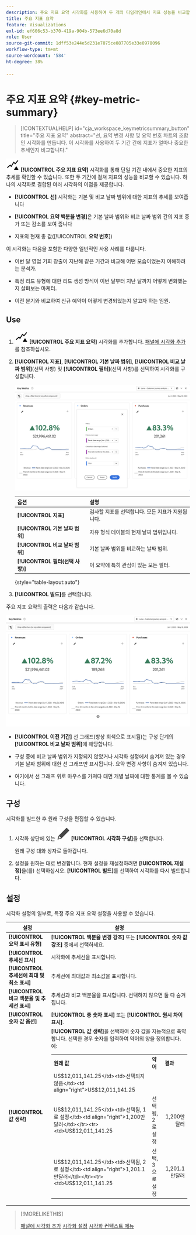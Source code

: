 ```yaml
---
description: 주요 지표 요약 시각화를 사용하여 두 개의 타임라인에서 지표 성능을 비교할 수 있습니다.
title: 주요 지표 요약
feature: Visualizations
exl-id: ef606c53-b370-419a-904b-573ee6d70a8d
role: User
source-git-commit: 1dff53e244e5d231e7075ce087705e33e0978096
workflow-type: tm+mt
source-wordcount: '584'
ht-degree: 38%

---
```


# 주요 지표 요약 {#key-metric-summary}

<!-- markdownlint-disable MD034 -->

>[!CONTEXTUALHELP]
>id="cja_workspace_keymetricsummary_button"
>title="주요 지표 요약"
>abstract="선, 요약 변경 사항 및 요약 번호 차트의 조합인 시각화를 만듭니다. 이 시각화를 사용하여 두 기간 간에 지표가 얼마나 중요한 추세인지 비교합니다."

<!-- markdownlint-enable MD034 -->


![주요 지표](/help/assets/icons/KeyMetrics.svg) **[!UICONTROL 주요 지표 요약]** 시각화를 통해 단일 기간 내에서 중요한 지표의 추세를 확인할 수 있습니다. 또한 두 기간에 걸쳐 지표의 성능을 비교할 수 있습니다. 하나의 시각화로 결합된 여러 시각화의 이점을 제공합니다.

* **[!UICONTROL 선]** 시각화는 기본 및 비교 날짜 범위에 대한 지표의 추세를 보여줍니다

* **[!UICONTROL 요약 백분율 변경]**&#x200B;은 기본 날짜 범위와 비교 날짜 범위 간의 지표 증가 또는 감소를 보여 줍니다

* 지표의 현재 총 값([!UICONTROL **요약 번호**])

이 시각화는 다음을 포함한 다양한 일반적인 사용 사례를 다룹니다.

* 이번 달 영업 기회 창출이 지난해 같은 기간과 비교해 어떤 모습이었는지 이해하려는 분석가.

* 특정 리드 유형에 대한 리드 생성 방식이 이번 달부터 지난 달까지 어떻게 변화했는지 살펴보는 마케터.

* 이전 분기와 비교하여 신규 예약이 어떻게 변경되었는지 알고자 하는 임원.

## Use

1. ![KeyMetrics](/help/assets/icons/KeyMetrics.svg) **[!UICONTROL 주요 지표 요약]** 시각화를 추가합니다. [패널에 시각화 추가](freeform-analysis-visualizations.md#add-visualizations-to-a-panel)를 참조하십시오.

1. **[!UICONTROL 지표]**, **[!UICONTROL 기본 날짜 범위]**, **[!UICONTROL 비교 날짜 범위]**(선택 사항) 및 **[!UICONTROL 필터]**(선택 사항)를 선택하여 시각화를 구성합니다.

   ![지표, 기본 날짜 범위, 비교 날짜 범위 및 세그먼트에 대한 옵션을 표시하는 주요 지표 구성입니다.](assets/key-metrics-config.png)

   | 옵션 | 설명 |
   | --- | --- |
   | **[!UICONTROL 지표]** | 검사할 지표를 선택합니다. 모든 지표가 지원됩니다. |
   | **[!UICONTROL 기본 날짜 범위]** | 자유 형식 테이블의 현재 날짜 범위입니다. |
   | **[!UICONTROL 비교 날짜 범위]** | 기본 날짜 범위를 비교하는 날짜 범위. |
   | **[!UICONTROL 필터(선택 사항)]** | 이 요약에 특히 관심이 있는 모든 필터. |

   {style="table-layout:auto"}

1. **[!UICONTROL 빌드]**&#x200B;를 선택합니다.

<!--## How the Key Metric Summary visualization handles the comparison date range

(This will probably release in January. Per Jaden Howell)

* If the primary date range is set to the panel date range, there are 2-6 options that are considered 'relative' to the primary date range. These usually include the previous period (same amount of time immediately proceeding the primary date range), and 52 weeks prior to that date range.

* If the comparison date range is set to one of the 'relative' options, upon updating the primary date range, the comparison date range updates to the period immediate preceding the panel date range.

* If your comparison date range is *not* set to a 'relative' option, then updating the panel date range changes your primary date range, but has no effect on the comparison date range.

**Example 1**

Primary date range is set to the panel's date range: 'Yesterday'
Comparison date range is set to a relative date range, one of: 'Previous day', 'Same day last week', 'Same day 4 weeks prior', 'Same day last month', 'Same day last year', or 'Same day 52 weeks prior'.
When I change the panel's date range to 'This month', the comparison date range will update to 'Previous month'.

**Example 2**
 
Primary date range is set to the panel's date range: 'Yesterday'
Comparison date range is set to a non-relative date range, such as 'Feb 2nd, 2022', 'Highest sales day', 'Last week', etc. 

>[!NOTE]
>
>Last week is relative to the day the project is opened on, but it is not based on the panel's date range of 'Yesterday'. In other cases, such as if the panel's date range was 'This week', it may be relative.

When you change the panel's date range to '4 days ago', the comparison date range remains at the previous selection. -->

주요 지표 요약의 출력은 다음과 같습니다.

![지표, 요약 변경, 요약 번호 및 선 그래프를 표시하는 주요 지표 출력입니다.](assets/key-metrics.png)

* **[!UICONTROL 이전 기간]** 선 그래프(항상 회색으로 표시됨)는 구성 단계의 **[!UICONTROL 비교 날짜 범위]**&#x200B;에 해당합니다.

* 구성 중에 비교 날짜 범위가 지정되지 않았거나 시각화 설정에서 숨겨져 있는 경우 기본 날짜 범위에 대한 선 그래프만 표시됩니다. 요약 변경 사항이 숨겨져 있습니다.

* 여기에서 선 그래프 위로 마우스를 가져다 대면 개별 날짜에 대한 통계를 볼 수 있습니다.


## 구성

시각화를 빌드한 후 원래 구성을 편집할 수 있습니다.

1. 시각화 상단에 있는 ![편집](/help/assets/icons/Edit.svg) **[!UICONTROL 시각화 구성]**&#x200B;을 선택합니다.

   원래 구성 대화 상자로 돌아갑니다.

1. 설정을 원하는 대로 변경합니다. 현재 설정을 재설정하려면 **[!UICONTROL 재설정]**&#x200B;을(를) 선택하십시오. **[!UICONTROL 빌드]**&#x200B;를 선택하여 시각화를 다시 빌드합니다.

## 설정

시각화 설정의 일부로, 특정 주요 지표 요약 설정을 사용할 수 있습니다.

| 설정 | 설명 |
|---|---|
| **[!UICONTROL 요약 표시 유형]** | **[!UICONTROL 백분율 변경 강조]** 또는 **[!UICONTROL 숫자 값 강조]** 중에서 선택하세요. |
| **[!UICONTROL 추세선 표시]** | 시각화에 추세선을 표시합니다. |
| **[!UICONTROL 추세선에 최대 및 최소 표시]** | 추세선에 최대값과 최소값을 표시합니다. |
| **[!UICONTROL 비교 백분율 및 추세선 표시]** | 추세선과 비교 백분율을 표시합니다. 선택하지 않으면 둘 다 숨겨집니다. |
| **[!UICONTROL 숫자 값 옵션]** | **[!UICONTROL 총 숫자 표시]** 또는 **[!UICONTROL 원시 차이 표시]**. |
| **[!UICONTROL 값 생략]** | **[!UICONTROL 값 생략]**&#x200B;을 선택하여 숫자 값을 지능적으로 축약합니다. 선택한 경우 숫자를 입력하여 약어의 양을 정의합니다. 예: <br/><table><tr><td>**원래 값**</td><td>**약어**</td><td>**결과**</td></tr><tr><td>US$12,011,141.25</td><td>선택되지 않음</td><td  align="right">US$12,011,141.25</td></tr><tr><td>US$12,011,141.25</td><td>선택됨, 1로 설정</td><td align="right">1,200만 달러</td></tr><tr><td>US$12,011,141.25</td><td>선택됨, 2로 설정</td><td  align="right">1,200만 달러</td></tr><tr><td>US$12,011,141.25</td><td>선택됨, 2로 설정</td><td align="right">1,201.1만달러</td></tr><tr><td>US$12,011,141.25</td><td>선택, 3으로 설정</td><td align="right">1,201.1만달러</td></tr></table> |

>[!MORELIKETHIS]
>
>[패널에 시각화 추가](/help/analysis-workspace/visualizations/freeform-analysis-visualizations.md#add-visualizations-to-a-panel)
>[시각화 설정](/help/analysis-workspace/visualizations/freeform-analysis-visualizations.md#settings)
>[시각화 컨텍스트 메뉴](/help/analysis-workspace/visualizations/freeform-analysis-visualizations.md#context-menu)
>
